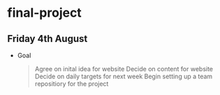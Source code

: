 # final-project

## Friday 4th August

- Goal
  > Agree on inital idea for website
  > Decide on content for website
  > Decide on daily targets for next week
  > Begin setting up a team repositiory for the project
